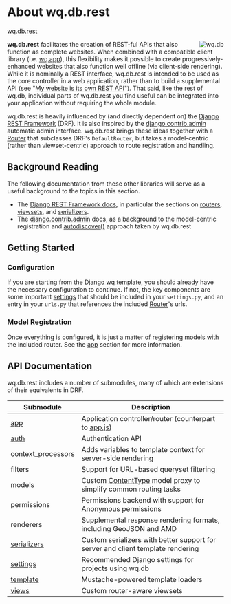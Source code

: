 About wq.db.rest
================

[wq.db.rest]

<img align=right alt="wq.db" src="http://wq.io/images/128/wq.db.png">

**wq.db.rest** facilitates the creation of REST-ful APIs that also function as complete websites.  When combined with a compatible client library (i.e. [wq.app]), this flexibility makes it possible to create progressively-enhanced websites that also function well offline (via client-side rendering).  While it is nominally a REST interface, wq.db.rest is intended to be used as the core controller in a web application, rather than to build a supplemental API (see "[My website is its own REST API]").  That said, like the rest of wq.db, individual parts of wq.db.rest you find useful can be integrated into your application without requiring the whole module.

wq.db.rest is heavily influenced by (and directly dependent on) the [Django REST Framework] (DRF).  It is also inspired by the [django.contrib.admin] automatic admin interface.  wq.db.rest brings these ideas together with a [Router] that subclasses DRF's `DefaultRouter`, but takes a model-centric (rather than viewset-centric) approach to route registration and handling.

## Background Reading

The following documentation from these other libraries will serve as a useful background to the topics in this section.

 - The [Django REST Framework docs], in particular the sections on [routers], [viewsets], and [serializers].
 - The [django.contrib.admin] docs, as a background to the model-centric registration and [autodiscover()] approach taken by wq.db.rest

## Getting Started

### Configuration
If you are starting from the [Django wq template], you should already have the necessary configuration to continue.  If not, the key components are some important [settings] that should be included in your `settings.py`, and an entry in your `urls.py` that references the included  [Router]'s urls.

### Model Registration
Once everything is configured, it is just a matter of registering models with the included router.  See the [app] section for more information.

## API Documentation

wq.db.rest includes a number of submodules, many of which are extensions of their equivalents in DRF.

Submodule                | Description
------------------------ | -------------------------------------------
[app]                    | Application controller/router (counterpart to [app.js])
[auth]                   | Authentication API
context_processors       | Adds variables to template context for server-side rendering
filters                  | Support for URL-based queryset filtering
models                   | Custom [ContentType] model proxy to simplify common routing tasks
permissions              | Permissions backend with support for Anonymous permissions
renderers                | Supplemental response rendering formats, including GeoJSON and AMD
[serializers][wqserial]  | Custom serializers with better support for server and client template rendering
[settings]               | Recommended Django settings for projects using wq.db
[template]               | Mustache-powered template loaders
[views]                  | Custom router-aware viewsets

[wq.db.rest]: https://github.com/wq/wq.db/blob/master/rest/
[wq.app]: http://wq.io/wq.app
[My website is its own REST API]: http://wq.io/docs/website-rest-api
[Django REST Framework]: http://django-rest-framework.org/
[django.contrib.admin]: https://docs.djangoproject.com/en/dev/ref/contrib/admin/
[Router]: http://wq.io/docs/app.py
[Django REST Framework docs]: http://django-rest-framework.org/
[routers]: http://django-rest-framework.org/api-guide/routers
[viewsets]: http://django-rest-framework.org/api-guide/viewsets
[serializers]: http://django-rest-framework.org/api-guide/serializers
[autodiscover()]: http://wq.io/docs/app.py
[Django wq template]: https://github.com/wq/django-wq-template
[app]: http://wq.io/docs/app.py
[app.js]: http://wq.io/docs/app-js
[auth]: http://wq.io/docs/auth
[filters]: http://wq.io/docs/filters
[ContentType]: https://docs.djangoproject.com/en/dev/ref/contrib/contenttypes/
[permissions]: http://wq.io/docs/permissions
[renderers]: http://wq.io/docs/renderers
[wqserial]: http://wq.io/docs/serializers
[settings]: http://wq.io/docs/settings
[template]: http://wq.io/docs/template.py
[views]: http://wq.io/docs/views
